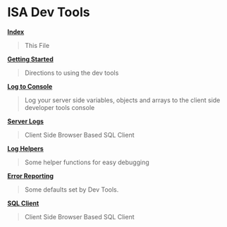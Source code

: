 # ISA Dev Tools

**[Index](README.md)**
> This File

**[Getting Started](gettingStarted.md)**
> Directions to using the dev tools

**[Log to Console](consoleLog.md)**
> Log your server side variables, objects and arrays to the client side developer tools console

**[Server Logs](serverLogs.md)**
> Client Side Browser Based SQL Client

**[Log Helpers](logHelpers.md)**
> Some helper functions for easy debugging

**[Error Reporting](errorReporting.md)**
> Some defaults set by Dev Tools.

**[SQL Client](adminer.md)**
> Client Side Browser Based SQL Client
